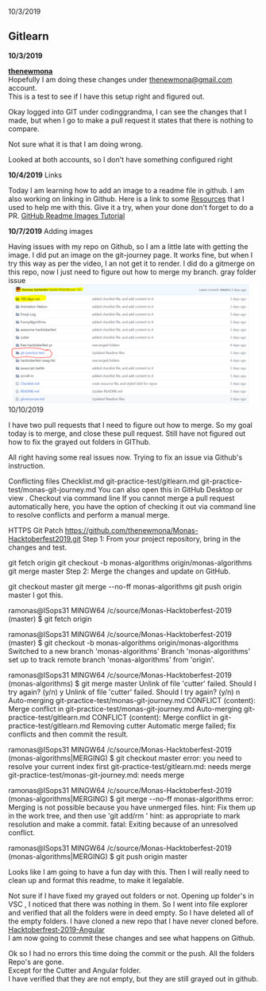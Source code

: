 10/3/2019
## Gitlearn 
**10/3/2019** 

**[thenewmona](https://github.com/thenewmona)**  
Hopefully I am doing these changes under thenewmona@gmail.com account.  
This is a test to see if I have this setup right and figured out.  

Okay logged into GIT under codinggrandma, I can see the changes that I made, but when I go to make a pull request it states that there is nothing to compare. 

Not sure what it is that I am doing wrong. 

Looked at both accounts, so I don't have something configured right

**10/4/2019** Links

Today I am learning how to add an image to a readme file in github.
I am also working on linking in Github.
Here is a link to some [Resources](gitresources.md) that I used to help me with this. 
Give it a try, when your done don't forget to do a PR. 
[GitHub Readme Images Tutorial ](https://www.youtube.com/watch?v=hHbWF1Bvgf4)

**10/7/2019** Adding images 

Having issues with my repo on Github, so I am a little late with getting the image. 
I did put an image on the git-journey page.
It works fine, but when I try this way as per the video, I an not get it to render. 
I did do a gitmerge on this repo, now I just need to figure out how to merge my branch. 
gray folder issue <img src= "./git-practice-test/images/github-gray-folder.png">
 10/10/2019  

I have two pull requests that I need to figure out how to merge. 
So my goal today is to merge, and close these pull request. 
Still have not figured out how to fix the grayed out folders in GIThub. 

All right having some real issues now. 
Trying to fix an issue via Github's instruction. 

Conflicting files
Checklist.md
git-practice-test/gitlearn.md
git-practice-test/monas-git-journey.md
 You can also open this in GitHub Desktop or view .
Checkout via command line
If you cannot merge a pull request automatically here, you have the option of checking it out via command line to resolve conflicts and perform a manual merge.

HTTPS
Git
Patch
https://github.com/thenewmona/Monas-Hacktoberfest2019.git
Step 1: From your project repository, bring in the changes and test.

git fetch origin
git checkout -b monas-algorithms origin/monas-algorithms
git merge master
Step 2: Merge the changes and update on GitHub.

git checkout master
git merge --no-ff monas-algorithms
git push origin master
I got this. 


ramonas@ISops31 MINGW64 /c/source/Monas-Hacktoberfest-2019 (master)
$ git fetch origin

ramonas@ISops31 MINGW64 /c/source/Monas-Hacktoberfest-2019 (master)
$ git checkout -b monas-algorithms origin/monas-algorithms
Switched to a new branch 'monas-algorithms'
Branch 'monas-algorithms' set up to track remote branch 'monas-algorithms' from 'origin'.

ramonas@ISops31 MINGW64 /c/source/Monas-Hacktoberfest-2019 (monas-algorithms)
$ git merge master
Unlink of file 'cutter' failed. Should I try again? (y/n) y
Unlink of file 'cutter' failed. Should I try again? (y/n) n
Auto-merging git-practice-test/monas-git-journey.md
CONFLICT (content): Merge conflict in git-practice-test/monas-git-journey.md
Auto-merging git-practice-test/gitlearn.md
CONFLICT (content): Merge conflict in git-practice-test/gitlearn.md
Removing cutter
Automatic merge failed; fix conflicts and then commit the result.



ramonas@ISops31 MINGW64 /c/source/Monas-Hacktoberfest-2019 (monas-algorithms|MERGING)
$ git checkout master
error: you need to resolve your current index first
git-practice-test/gitlearn.md: needs merge
git-practice-test/monas-git-journey.md: needs merge

ramonas@ISops31 MINGW64 /c/source/Monas-Hacktoberfest-2019 (monas-algorithms|MERGING)
$ git merge --no-ff monas-algorithms
error: Merging is not possible because you have unmerged files.
hint: Fix them up in the work tree, and then use 'git add/rm <file>'
hint: as appropriate to mark resolution and make a commit.
fatal: Exiting because of an unresolved conflict.

ramonas@ISops31 MINGW64 /c/source/Monas-Hacktoberfest-2019 (monas-algorithms|MERGING)
$ git push origin master

Looks like I am going to have a fun day with this.
Then I will really need to clean up and format this readme, to make it legalable.  

Not sure if I have fixed my grayed out folders or not. 
Opening up folder's in VSC , I noticed that there was nothing in them. 
So I went into file explorer and verified that all the folders were in deed empty. 
So I have deleted all of the empty folders. 
I have cloned a new repo that I have never cloned before. 
[Hacktoberfrest-2019-Angular](https://github.com/thenewmona/hacktoberfest-2019-angular.git)  
I am now going to commit these changes and see what happens on Github. 

Ok so I had no errors this time doing the commit or the push.
All the folders Repo's are gone.  
Except for the Cutter and Angular folder.   
I have verified that they are not empty, but they are still grayed out in github. 